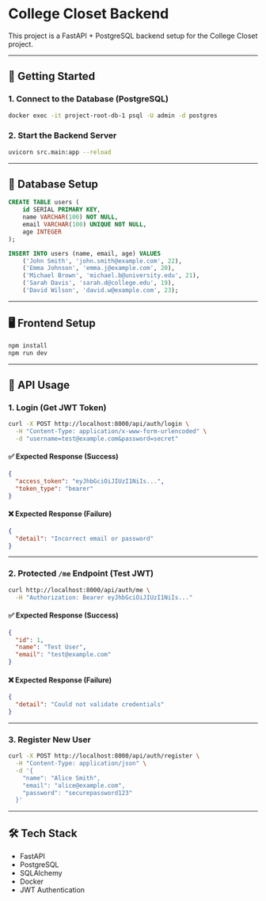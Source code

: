 
# College Closet Backend

This project is a FastAPI + PostgreSQL backend setup for the College Closet project.

---

## 🚀 Getting Started

### 1. Connect to the Database (PostgreSQL)

```bash
docker exec -it project-root-db-1 psql -U admin -d postgres
```

### 2. Start the Backend Server

```bash
uvicorn src.main:app --reload
```

---

## 🧱 Database Setup

```sql
CREATE TABLE users (
    id SERIAL PRIMARY KEY,
    name VARCHAR(100) NOT NULL,
    email VARCHAR(100) UNIQUE NOT NULL,
    age INTEGER
);

INSERT INTO users (name, email, age) VALUES
    ('John Smith', 'john.smith@example.com', 22),
    ('Emma Johnson', 'emma.j@example.com', 20),
    ('Michael Brown', 'michael.b@university.edu', 21),
    ('Sarah Davis', 'sarah.d@college.edu', 19),
    ('David Wilson', 'david.w@example.com', 23);
```

---

## 🖥️ Frontend Setup

```bash
npm install
npm run dev
```

---

## 🔐 API Usage

### 1. Login (Get JWT Token)

```bash
curl -X POST http://localhost:8000/api/auth/login \
  -H "Content-Type: application/x-www-form-urlencoded" \
  -d "username=test@example.com&password=secret"
```

#### ✅ Expected Response (Success)
```json
{
  "access_token": "eyJhbGciOiJIUzI1NiIs...",
  "token_type": "bearer"
}
```

#### ❌ Expected Response (Failure)
```json
{
  "detail": "Incorrect email or password"
}
```

---

### 2. Protected `/me` Endpoint (Test JWT)

```bash
curl http://localhost:8000/api/auth/me \
  -H "Authorization: Bearer eyJhbGciOiJIUzI1NiIs..."
```

#### ✅ Expected Response (Success)
```json
{
  "id": 1,
  "name": "Test User",
  "email": "test@example.com"
}
```

#### ❌ Expected Response (Failure)
```json
{
  "detail": "Could not validate credentials"
}
```

---

### 3. Register New User

```bash
curl -X POST http://localhost:8000/api/auth/register \
  -H "Content-Type: application/json" \
  -d '{
    "name": "Alice Smith",
    "email": "alice@example.com",
    "password": "securepassword123"
  }'
```

---

## 🛠️ Tech Stack

- FastAPI
- PostgreSQL
- SQLAlchemy
- Docker
- JWT Authentication
